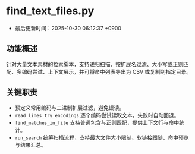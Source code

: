 # find_text_files.py

- 最后更新时间：2025-10-30 06:12:37 +0900

## 功能概述
针对大量文本素材的检索脚本，支持递归扫描、按扩展名过滤、大小写或正则匹配、多编码尝试、上下文展示，并可将命中列表导出为 CSV 或复制到指定目录。

## 关键职责
- 预定义常用编码与二进制扩展过滤，避免误读。
- `read_lines_try_encodings` 逐个编码尝试读取文本，失败时自动回退。
- `find_matches_in_file` 支持普通包含与正则匹配，提供上下文行与命中统计。
- `run_search` 统筹扫描流程，支持最大文件大小限制、软链接跟随、命中预览与结果汇总。
